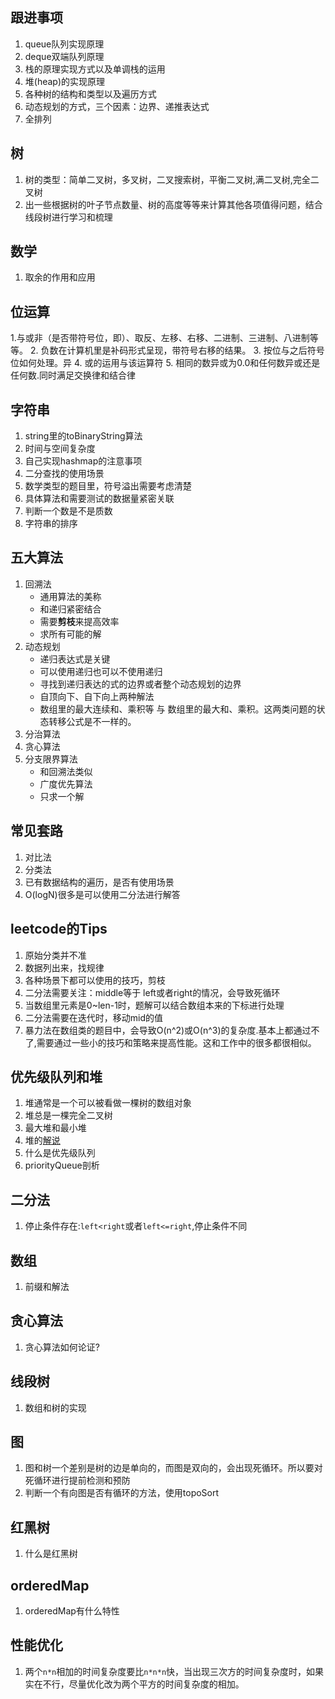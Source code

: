 ## 跟进事项

1. queue队列实现原理
2. deque双端队列原理
3. 栈的原理实现方式以及单调栈的运用
4. 堆(heap)的实现原理
5. 各种树的结构和类型以及遍历方式
6. 动态规划的方式，三个因素：边界、递推表达式
7. 全排列

## 树
1. 树的类型：简单二叉树，多叉树，二叉搜索树，平衡二叉树,满二叉树,完全二叉树
2. 出一些根据树的叶子节点数量、树的高度等等来计算其他各项值得问题，结合线段树进行学习和梳理

## 数学
1. 取余的作用和应用

## 位运算
   1.与或非（是否带符号位，即）、取反、左移、右移、二进制、三进制、八进制等等。
   2. 负数在计算机里是补码形式呈现，带符号右移的结果。
   3. 按位与之后符号位如何处理。异
   4. 或的运用与该运算符
   5. 相同的数异或为0.0和任何数异或还是任何数.同时满足交换律和结合律

## 字符串
1. string里的toBinaryString算法
2. 时间与空间复杂度
3. 自己实现hashmap的注意事项
4. 二分查找的使用场景
5. 数学类型的题目里，符号溢出需要考虑清楚
6. 具体算法和需要测试的数据量紧密关联
7. 判断一个数是不是质数
8. 字符串的排序

## 五大算法
1. 回溯法
   - 通用算法的美称
   - 和递归紧密结合
   - 需要**剪枝**来提高效率
   - 求所有可能的解
2. 动态规划
   - 递归表达式是关键
   - 可以使用递归也可以不使用递归
   - 寻找到递归表达的式的边界或者整个动态规划的边界
   - 自顶向下、自下向上两种解法
   - 数组里的最大连续和、乘积等 与 数组里的最大和、乘积。这两类问题的状态转移公式是不一样的。
3. 分治算法
4. 贪心算法
5. 分支限界算法
   - 和回溯法类似
   - 广度优先算法
   - 只求一个解

## 常见套路
1. 对比法
2. 分类法
3. 已有数据结构的遍历，是否有使用场景
4. O(logN)很多是可以使用二分法进行解答

## leetcode的Tips
1. 原始分类并不准
2. 数据列出来，找规律
3. 各种场景下都可以使用的技巧，剪枝
4. 二分法需要关注：middle等于 left或者right的情况，会导致死循环
5. 当数组里元素是0~len-1时，题解可以结合数组本来的下标进行处理
6. 二分法需要在迭代时，移动mid的值
7. 暴力法在数组类的题目中，会导致O(n^2)或O(n^3)的复杂度.基本上都通过不了,需要通过一些小的技巧和策略来提高性能。这和工作中的很多都很相似。

## 优先级队列和堆
1. 堆通常是一个可以被看做一棵树的数组对象
2. 堆总是一棵完全二叉树
3. 最大堆和最小堆
4. 堆的[解说](https://www.jianshu.com/p/6b526aa481b1)
5. 什么是优先级队列
6. priorityQueue剖析

## 二分法
1. 停止条件存在:`left<right`或者`left<=right`,停止条件不同

## 数组
1. 前缀和解法


## 贪心算法
1. 贪心算法如何论证?


## 线段树
1. 数组和树的实现

## 图
1. 图和树一个差别是树的边是单向的，而图是双向的，会出现死循环。所以要对死循环进行提前检测和预防
2. 判断一个有向图是否有循环的方法，使用topoSort

## 红黑树
1. 什么是红黑树

## orderedMap
1. orderedMap有什么特性

## 性能优化
1. 两个`n*n`相加的时间复杂度要比`n*n*n`快，当出现三次方的时间复杂度时，如果实在不行，尽量优化改为两个平方的时间复杂度的相加。


